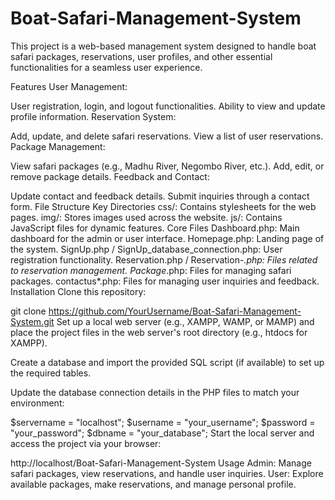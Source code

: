 # Boat-Safari-Management-System
This project is a web-based management system designed to handle boat safari packages, reservations, user profiles, and other essential functionalities for a seamless user experience.

Features
User Management:

User registration, login, and logout functionalities.
Ability to view and update profile information.
Reservation System:

Add, update, and delete safari reservations.
View a list of user reservations.
Package Management:

View safari packages (e.g., Madhu River, Negombo River, etc.).
Add, edit, or remove package details.
Feedback and Contact:

Update contact and feedback details.
Submit inquiries through a contact form.
File Structure
Key Directories
css/: Contains stylesheets for the web pages.
img/: Stores images used across the website.
js/: Contains JavaScript files for dynamic features.
Core Files
Dashboard.php: Main dashboard for the admin or user interface.
Homepage.php: Landing page of the system.
SignUp.php / SignUp_database_connection.php: User registration functionality.
Reservation.php / Reservation-*.php: Files related to reservation management.
Package*.php: Files for managing safari packages.
contactus*.php: Files for managing user inquiries and feedback.
Installation
Clone this repository:

git clone https://github.com/YourUsername/Boat-Safari-Management-System.git
Set up a local web server (e.g., XAMPP, WAMP, or MAMP) and place the project files in the web server's root directory (e.g., htdocs for XAMPP).

Create a database and import the provided SQL script (if available) to set up the required tables.

Update the database connection details in the PHP files to match your environment:

$servername = "localhost";
$username = "your_username";
$password = "your_password";
$dbname = "your_database";
Start the local server and access the project via your browser:

http://localhost/Boat-Safari-Management-System
Usage
Admin: Manage safari packages, view reservations, and handle user inquiries.
User: Explore available packages, make reservations, and manage personal profile.
